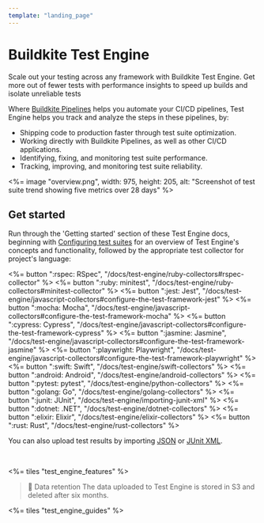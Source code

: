 ```yaml
---
template: "landing_page"
---
```


# Buildkite Test Engine

Scale out your testing across any framework with Buildkite Test Engine. Get more out of fewer tests with performance insights to speed up builds and isolate unreliable tests

Where [Buildkite Pipelines](/docs/pipelines) helps you automate your CI/CD pipelines, Test Engine helps you track and analyze the steps in these pipelines, by:

- Shipping code to production faster through test suite optimization.
- Working directly with Buildkite Pipelines, as well as other CI/CD applications.
- Identifying, fixing, and monitoring test suite performance.
- Tracking, improving, and monitoring test suite reliability.

<%= image "overview.png", width: 975, height: 205, alt: "Screenshot of test suite trend showing five metrics over 28 days" %>

## Get started

Run through the 'Getting started' section of these Test Engine docs, beginning with [Configuring test suites](/docs/test-engine/test-suites) for an overview of Test Engine's concepts and functionality, followed by the appropriate test collector for project's language:

<!-- vale off -->

<div class="ButtonGroup">
  <%= button ":rspec: RSpec", "/docs/test-engine/ruby-collectors#rspec-collector" %>
  <%= button ":ruby: minitest", "/docs/test-engine/ruby-collectors#minitest-collector" %>
  <%= button ":jest: Jest", "/docs/test-engine/javascript-collectors#configure-the-test-framework-jest" %>
  <%= button ":mocha: Mocha", "/docs/test-engine/javascript-collectors#configure-the-test-framework-mocha" %>
  <%= button ":cypress: Cypress", "/docs/test-engine/javascript-collectors#configure-the-test-framework-cypress" %>
  <%= button ":jasmine: Jasmine", "/docs/test-engine/javascript-collectors#configure-the-test-framework-jasmine" %>
  <%= button ":playwright: Playwright", "/docs/test-engine/javascript-collectors#configure-the-test-framework-playwright" %>
  <%= button ":swift: Swift", "/docs/test-engine/swift-collectors" %>
  <%= button ":android: Android", "/docs/test-engine/android-collectors" %>
  <%= button ":pytest: pytest", "/docs/test-engine/python-collectors" %>
  <%= button ":golang: Go", "/docs/test-engine/golang-collectors" %>
  <%= button ":junit: JUnit", "/docs/test-engine/importing-junit-xml" %>
  <%= button ":dotnet: .NET", "/docs/test-engine/dotnet-collectors" %>
  <%= button ":elixir: Elixir", "/docs/test-engine/elixir-collectors" %>
  <%= button ":rust: Rust", "/docs/test-engine/rust-collectors" %>
</div>

<!-- vale on -->

You can also upload test results by importing [JSON](/docs/test-engine/importing-json) or [JUnit XML](/docs/test-engine/importing-junit-xml).

<br/>

<%= tiles "test_engine_features" %>

> 📘 Data retention
> The data uploaded to Test Engine is stored in S3 and deleted after six months.

<%= tiles "test_engine_guides" %>
